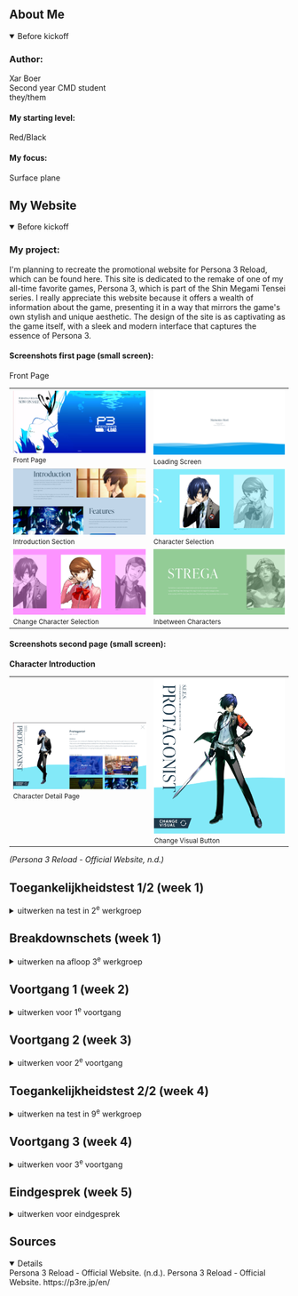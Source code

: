 
## About Me

<details open>
  <summary>Before kickoff</summary>

  ### Author:
  Xar Boer<br>
  Second year CMD student<br>
  they/them<br>

  #### My starting level:
  Red/Black

  #### My focus:
  Surface plane
 
</details>





## My Website

<details open>
  <summary>Before kickoff</summary>

  ### My project:
  I'm planning to recreate the promotional website for Persona 3 Reload, which can be found here. This site is dedicated to the remake of one of my all-time favorite games, Persona 3, which is part of the Shin Megami Tensei series. I really appreciate this website because it offers a wealth of information about the game, presenting it in a way that mirrors the game's own stylish and unique aesthetic. The design of the site is as captivating as the game itself, with a sleek and modern interface that captures the essence of Persona 3.

  #### Screenshots first page (small screen): 
  Front Page
  <table>
  <tr>
    <td>
      <img src="readme-images/front-page-readme.png" width="375px" alt="The front page of the Persona 3 Reload promotional website, featuring the game’s logo and main navigation elements.">
      <br>
      <small>Front Page</small>
    </td>
    <td>
      <img src="readme-images/loading-frontpage-readme.png" width="375px" alt="The loading screen displayed before the Persona 3 Reload website fully loads, showing a small animation and a quote about Momento Mori">
      <br>
      <small>Loading Screen</small>
    </td>
  </tr>
  <tr>
    <td>
      <img src="readme-images/introduction-section-readme.png" width="375px" alt="An introduction about the game with features and the system explained.">
      <br>
      <small>Introduction Section</small>
    </td>
    <td>
      <img src="readme-images/character-selection-readme.png" width="375px" alt="The character section of the Persona 3 Reload website, showcasing the main characters in the game.">
      <br>
      <small>Character Selection</small>
    </td>
  </tr>
  <tr>
    <td>
      <img src="readme-images/change-character-selection-readme.png" width="375px" alt="The character section where scrolling changes the background color to match the selected character.">
      <br>
      <small>Change Character Selection</small>
    </td>
    <td>
      <img src="readme-images/inbetween-charachters-readme.png" width="375px" alt="The section of the Persona 3 Reload website featuring the game’s villains, displayed in a similar fashion to the main characters.">
      <br>
      <small>Inbetween Characters</small>
    </td>
  </tr>
</table>

#### Screenshots second page (small screen): 

**Character Introduction**

<table>
  <tr>
    <td>
      <img src="readme-images/character-page-readme.png" width="375px" alt="The character detail page of the Persona 3 Reload website, displaying the selected character’s name, a brief description, voice actor, trailer, and multiple images of the character.">
      <br>
      <small>Character Detail Page</small>
    </td>
    <td>
      <img src="readme-images/changevisuals-character-page-readme.png" width="375px" alt="A button on the Persona 3 Reload website used to change the visual representation of the character picture.">
      <br>
      <small>Change Visual Button</small>
    </td>
  </tr>
</table>

_(Persona 3 Reload - Official Website, n.d.)_
</details>



## Toegankelijkheidstest 1/2 (week 1)

<details>
  <summary>uitwerken na test in 2<sup>e</sup> werkgroep</summary>

  ### Bevindingen
  Lijst met je bevindingen die in de test naar voren kwamen:

</details>



## Breakdownschets (week 1)

<details>
  <summary>uitwerken na afloop 3<sup>e</sup> werkgroep</summary>

  ### de hele pagina: 
  <img src="readme-images/dummy-plaatje.jpg" width="375px" alt="breakdown van de hele pagina">

  ### dynamisch deel (bijv menu): 
  <img src="readme-images/dummy-plaatje.jpg" width="375px" alt="breakdown van een dynamisch deel">

  ### wellicht nog een dynamisch deel (bijv filter): 
  <img src="readme-images/dummy-plaatje.jpg" width="375px" alt="breakdown van nog een dynamisch deel">

</details>





## Voortgang 1 (week 2)

<details>
  <summary>uitwerken voor 1<sup>e</sup> voortgang</summary>

  ### Stand van zaken
  hier dit ging goed & dit was lastig (neem ook screenshots op van delen van je website en code)


  ### Agenda voor meeting
  samen met je groepje opstellen

  | student 1      | student 2          | student 3    | student 4        |
  | ---            | ---                | ---          | ---              |
  | dit bespreken  | en dit             | en ik dit    | en dan ik dat    |
  | en dat ook nog | dit als er tijd is | nog een punt | dit wil ik zeker |
  | ...            | ...                | ...          | ...              |


  ### Verslag van meeting
  hier na afloop snel de uitkomsten van de meeting vastleggen

  - punt 1
  - punt 2
  - nog een punt
  - ...

</details>





## Voortgang 2 (week 3)

<details>
  <summary>uitwerken voor 2<sup>e</sup> voortgang</summary>

  ### Stand van zaken
  hier dit ging goed & dit was lastig (neem ook screenshots op van delen van je website en code)


  ### Agenda voor meeting
  samen met je groepje opstellen

  | student 1      | student 2          | student 3    | student 4        |
  | ---            | ---                | ---          | ---              |
  | dit bespreken  | en dit             | en ik dit    | en dan ik dat    |
  | en dat ook nog | dit als er tijd is | nog een punt | dit wil ik zeker |
  | ...            | ...                | ...          | ...              |


  ### Verslag van meeting
  hier na afloop snel de uitkomsten van de meeting vastleggen

  - punt 1
  - punt 2
  - nog een punt
- ...

</details>





## Toegankelijkheidstest 2/2 (week 4)

<details>
  <summary>uitwerken na test in 9<sup>e</sup> werkgroep</summary>

  ### Bevindingen
  Lijst met je bevindingen die in de test naar voren kwamen (geef ook aan wat er verbeterd is):

</details>





## Voortgang 3 (week 4)

<details>
  <summary>uitwerken voor 3<sup>e</sup> voortgang</summary>

  ### Stand van zaken
  hier dit ging goed & dit was lastig (neem ook screenshots op van delen van je website en code)


  ### Agenda voor meeting
  samen met je groepje opstellen

  | student 1      | student 2          | student 3    | student 4        |
  | ---            | ---                | ---          | ---              |
  | dit bespreken  | en dit             | en ik dit    | en dan ik dat    |
  | en dat ook nog | dit als er tijd is | nog een punt | dit wil ik zeker |
  | ...            | ...                | ...          | ...              |


  ### Verslag van meeting
  hier na afloop snel de uitkomsten van de meeting vastleggen

  - punt 1
  - punt 2
  - nog een punt
  - ...

</details>





## Eindgesprek (week 5)

<details>
  <summary>uitwerken voor eindgesprek</summary>

  ### Je uitkomst - karakteristiek screenshots:
  <img src="readme-images/dummy-plaatje.jpg" width="375px" alt="uitomst opdracht 1">


  ### Dit ging goed/Heb ik geleerd: 
  Korte omschrijving met plaatjes

  <img src="readme-images/dummy-plaatje.jpg" width="375px" alt="top">


  ### Dit was lastig/Is niet gelukt:
  Korte omschrijving met plaatjes

  <img src="readme-images/dummy-plaatje.jpg" width="375px" alt="bummer">
</details>





## Sources

<details open>
  Persona 3 Reload - Official Website. (n.d.). Persona 3 Reload - Official Website. https://p3re.jp/en/

</details>
